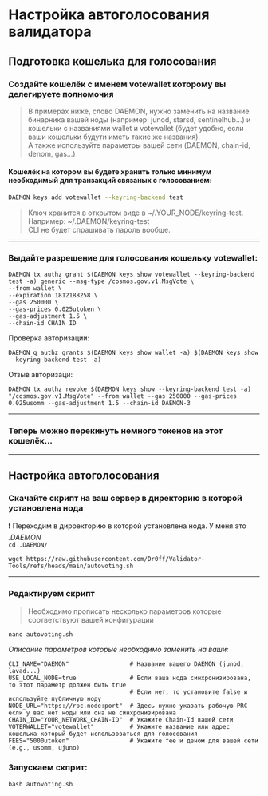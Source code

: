 # Настройка автоголосования валидатора

## Подготовка кошелька для голосования
<h3> Создайте кошелёк с именем  votewallet  которому вы делегируете полномочия</h3>

>В примерах ниже, слово DAEMON, нужно заменить на название бинарника вашей ноды (например: junod, starsd, sentinelhub...)
>и кошельки с названиями wallet и votewallet (будет удобно, если ваши кошельки будути иметь такие же названия).</br>
>А также используйте параметры вашей сети (DAEMON, chain-id, denom, gas...)


<h4>Кошелёк на котором вы будете хранить только минимум необходимый для транзакций связаных с голосованием:</h4>

```bash
DAEMON keys add votewallet --keyring-backend test
```

>Ключ хранится в открытом виде в ~/.YOUR_NODE/keyring-test. Например: ~/.DAEMON/keyring-test </br>
>CLI не будет спрашивать пароль вообще.

---

<h3> Выдайте разрешение для голосования кошельку votewallet:</h3>

```
DAEMON tx authz grant $(DAEMON keys show votewallet --keyring-backend test -a) generic --msg-type /cosmos.gov.v1.MsgVote \
--from wallet \
--expiration 1812188258 \
--gas 250000 \
--gas-prices 0.025utoken \
--gas-adjustment 1.5 \
--chain-id CHAIN ID
```
Проверка авторизации:

```
DAEMON q authz grants $(DAEMON keys show wallet -a) $(DAEMON keys show --keyring-backend test -a)
```
Отзыв авторизаци:

```
DAEMON tx authz revoke $(DAEMON keys show --keyring-backend test -a) "/cosmos.gov.v1.MsgVote" --from wallet --gas 250000 --gas-prices 0.025usomm --gas-adjustment 1.5 --chain-id DAEMON-3
```

---

<h3> Теперь можно перекинуть немного токенов на этот кошелёк...</h3>

---

## Настройка автоголосования
<h3>Скачайте скрипт на ваш сервер в директорию в которой установлена нода</h3>

 ❗️ Переходим в дирректорию в которой установлена нода. У меня это *.DAEMON* </br>
     `cd .DAEMON/`

```
wget https://raw.githubusercontent.com/Dr0ff/Validator-Tools/refs/heads/main/autovoting.sh
```
---

<h3>Редактируем скрипт</h3>

>Необходимо прописать несколько параметров которые соответствуют вашей конфигурации

```
nano autovoting.sh
```

 *Описание параметров которые необходимо заменить на ваши:*
```
CLI_NAME="DAEMON"                 # Название вашего DAEMON (junod, lavad...)
USE_LOCAL_NODE=true               # Если ваша нода синхронизирована, то этот параметр должен быть true
                                  # Если нет, то установите false и используйте публичную ноду
NODE_URL="https://rpc.node:port"  # Здесь нужно указать рабочую PRC если у вас нет ноды или она не синхронизирована
CHAIN_ID="YOUR_NETWORK_CHAIN-ID"  # Укажите Chain-Id вашей сети
VOTERWALLET="votewallet"          # Укажите название или адрес кошелька который будет использоваться для голосования
FEES="5000utoken"                 # Укажите fee и деном для вашей сети (e.g., usomm, ujuno)
```
<h3>Запускаем скприт:</h3>

```
bash autovoting.sh
```
